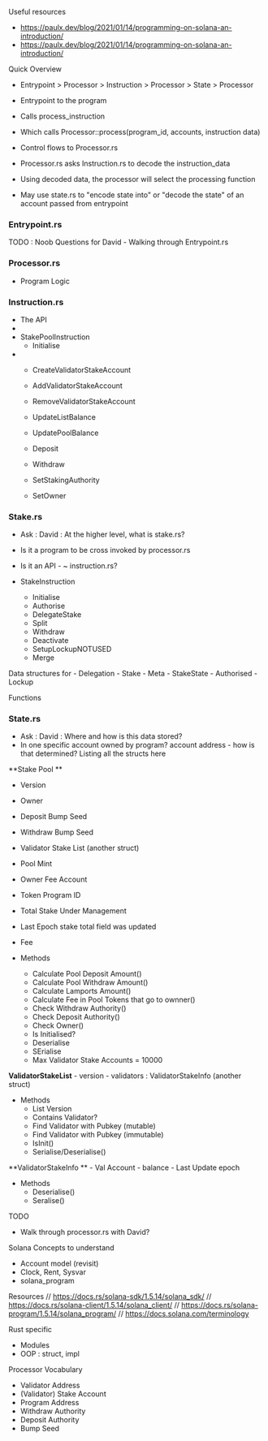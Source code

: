 Useful resources

* https://paulx.dev/blog/2021/01/14/programming-on-solana-an-introduction/
* https://paulx.dev/blog/2021/01/14/programming-on-solana-an-introduction/


Quick Overview

- Entrypoint > Processor > Instruction > Processor > State > Processor 
  
- Entrypoint to the program 
- Calls process_instruction
- Which calls Processor::process(program_id, accounts, instruction data)

- Control flows to Processor.rs 
- Processor.rs asks Instruction.rs to decode the instruction_data 
- Using decoded data, the processor will select the processing function
- May use state.rs to "encode state into" or "decode the state" of an account passed from entrypoint




### Entrypoint.rs 

TODO : Noob Questions for David - Walking through Entrypoint.rs



### Processor.rs
- Program Logic


### Instruction.rs
- The API 
- 
- StakePoolInstruction
  - Initialise
- 
  - CreateValidatorStakeAccount
  - AddValidatorStakeAccount
  - RemoveValidatorStakeAccount

  - UpdateListBalance
  - UpdatePoolBalance
  - Deposit
  - Withdraw
  - SetStakingAuthority
  - SetOwner


### Stake.rs
- Ask : David : At the higher level, what is stake.rs?
- Is it a  program to be cross invoked by processor.rs 
- Is it an API - ~ instruction.rs?


- StakeInstruction
  - Initialise
  - Authorise
  - DelegateStake
  - Split
  - Withdraw
  - Deactivate
  - SetupLockupNOTUSED
  - Merge

Data structures for 
    - Delegation
    - Stake
    - Meta
    - StakeState
    - Authorised
    - Lockup


Functions 



### State.rs
 - Ask : David : Where and how is this data stored?
 - In one specific account owned by program? account address - how is that determined?
Listing all the structs here 

**Stake Pool **
- Version
- Owner 
- Deposit Bump Seed
- Withdraw Bump Seed
- Validator Stake List  (another struct)
- Pool Mint 
- Owner Fee Account
- Token Program ID 
- Total Stake Under Management
- Last Epoch stake total field was updated
- Fee 

- Methods 
  - Calculate Pool Deposit Amount()
  - Calculate Pool Withdraw Amount() 
  - Calculate Lamports Amount()
  - Calculate Fee in Pool Tokens that go to ownner()
  - Check Withdraw Authority() 
  - Check Deposit Authority()
  - Check Owner()
  - Is Initialised?
  - Deserialise 
  - SErialise
  - Max Validator Stake Accounts = 10000 


**ValidatorStakeList**
    - version
    - validators : ValidatorStakeInfo (another struct)

- Methods 
  - List Version
  - Contains  Validator?
  - Find Validator with Pubkey (mutable)
  - Find Validator with Pubkey (immutable)
  - IsInit()
  - Serialise/Deserialise()


**ValidatorStakeInfo **
    - Val Account 
    - balance
    - Last Update epoch 

- Methods 
  - Deserialise()
  - Seralise() 


TODO 
- Walk through processor.rs with David?


Solana Concepts to understand
- Account model (revisit)
- Clock, Rent, Sysvar 
- solana_program


Resources 
// https://docs.rs/solana-sdk/1.5.14/solana_sdk/
// https://docs.rs/solana-client/1.5.14/solana_client/
// https://docs.rs/solana-program/1.5.14/solana_program/
// https://docs.solana.com/terminology

Rust specific
* Modules
* OOP : struct, impl 



Processor Vocabulary
- Validator Address
- (Validator) Stake Account 
- Program Address
- Withdraw Authority
- Deposit Authority 
- Bump Seed

